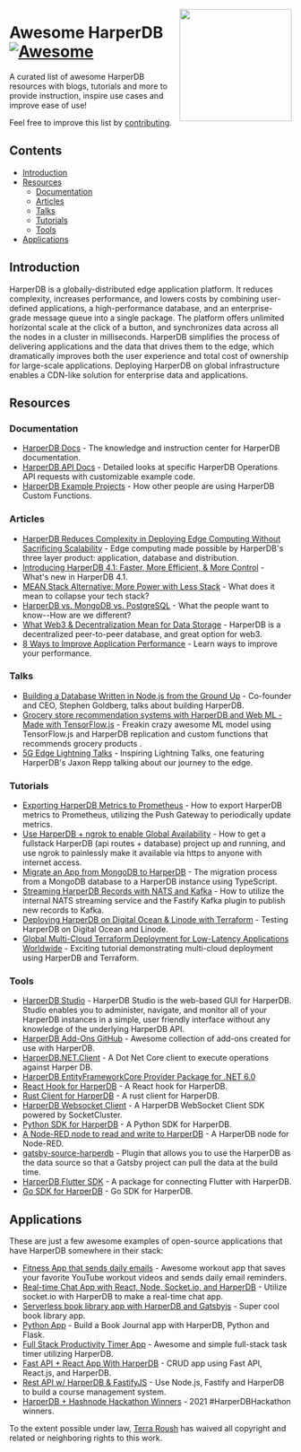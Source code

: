 [<img src="awesome-harperdb-logo.png" align="right" width="200">](https://www.harperdb.io/)

# Awesome HarperDB [![Awesome](https://awesome.re/badge.svg)](https://awesome.re)
A curated list of awesome HarperDB resources with blogs, tutorials and more to provide instruction, inspire use cases and improve ease of use!

Feel free to improve this list by [contributing](CONTRIBUTING.md).

## Contents
- [Introduction](#introduction)
- [Resources](#resources)
  - [Documentation](#documentation)
  - [Articles](#articles)
  - [Talks](#talks)
  - [Tutorials](#tutorials)
  - [Tools](#tools)
- [Applications](#applications)

## Introduction
HarperDB is a globally-distributed edge application platform. It reduces complexity, increases performance, and lowers costs by combining user-defined applications, a high-performance database, and an enterprise-grade message queue into a single package. The platform offers unlimited horizontal scale at the click of a button, and synchronizes data across all the nodes in a cluster in milliseconds. HarperDB simplifies the process of delivering applications and the data that drives them to the edge, which dramatically improves both the user experience and total cost of ownership for large-scale applications. Deploying HarperDB on global infrastructure enables a CDN-like solution for enterprise data and applications.

## Resources
### Documentation
- [HarperDB Docs](https://docs.harperdb.io/docs/) - The knowledge and instruction center for HarperDB documentation.
- [HarperDB API Docs](https://api.harperdb.io/) - Detailed looks at specific HarperDB Operations API requests with customizable example code.
- [HarperDB Example Projects](https://docs.harperdb.io/docs/custom-functions/example-projects) - How other people are using HarperDB Custom Functions.

### Articles
- [HarperDB Reduces Complexity in Deploying Edge Computing Without Sacrificing Scalability](https://techbullion.com/harperdb-reduces-complexity-in-deploying-edge-computing-without-sacrificing-scalability/) - Edge computing made possible by HarperDB's three layer product: application, database and distribution.
- [Introducing HarperDB 4.1: Faster, More Efficient, & More Control](https://www.harperdb.io/post/introducing-harperdb-4-1-faster-more-efficient-more-control) - What's new in HarperDB 4.1.
- [MEAN Stack Alternative: More Power with Less Stack](https://www.harperdb.io/post/mean-stack-alternative) - What does it mean to collapse your tech stack?
- [HarperDB vs. MongoDB vs. PostgreSQL](https://www.harperdb.io/post/harperdb-vs-mongodb-vs-postgresql#:~:text=Data%20Storage%20%26%20Architecture,level%20attributes%20indexed%20by%20default.) - What the people want to know--How are we different?
- [What Web3 & Decentralization Mean for Data Storage](https://medium.com/nerd-for-tech/what-web3-decentralization-mean-for-data-storage-582fbd302b5e) - HarperDB is a decentralized peer-to-peer database, and great option for web3.
- [8 Ways to Improve Application Performance](https://www.harperdb.io/post/8-ways-to-improve-application-performance) - Learn ways to improve your performance.

### Talks
- [Building a Database Written in Node.js from the Ground Up](https://www.youtube.com/watch?v=0mEOgbOkteI) - Co-founder and CEO, Stephen Goldberg, talks about building HarperDB.
- [Grocery store recommendation systems with HarperDB and Web ML - Made with TensorFlow.js](https://www.youtube.com/watch?v=JQksipdQiGI) - Freakin crazy awesome ML model using TensorFlow.js and HarperDB replication and custom functions that recommends grocery products .
- [5G Edge Lightning Talks](https://events.verizon5glabs.com/5gedgelightingtalksmay) - Inspiring Lightning Talks, one featuring HarperDB's Jaxon Repp talking about our journey to the edge.

### Tutorials
- [Exporting HarperDB Metrics to Prometheus](https://www.harperdb.io/post/exporting-harperdb-metrics-to-prometheus) - How to export HarperDB metrics to Prometheus, utilizing the Push Gateway to periodically update metrics.
- [Use HarperDB + ngrok to enable Global Availability](https://www.harperdb.io/post/use-harperdb-ngrok-to-enable-global-availability) - How to get a fullstack HarperDB (api routes + database) project up and running, and use ngrok to painlessly make it available via https to anyone with internet access.
- [Migrate an App from MongoDB to HarperDB](https://www.harperdb.io/post/migrate-an-app-from-mongodb-to-harperdb) - The migration process from a MongoDB database to a HarperDB instance using TypeScript.
- [Streaming HarperDB Records with NATS and Kafka](https://www.harperdb.io/post/streaming-harperdb-records-with-nats-and-kafka) - How to utilize the internal NATS streaming service and the Fastify Kafka plugin to publish new records to Kafka.
- [Deploying HarperDB on Digital Ocean & Linode with Terraform](https://www.harperdb.io/post/deploying-harperdb-on-digital-ocean-linode-with-terraform) - Testing HarperDB on Digital Ocean and Linode.
- [Global Multi-Cloud Terraform Deployment for Low-Latency Applications Worldwide](https://medium.com/geekculture/global-multi-cloud-terraform-deployment-for-low-latency-applications-worldwide-b02c65c859ca) - Exciting tutorial demonstrating multi-cloud deployment using HarperDB and Terraform.

### Tools
- [HarperDB Studio](https://studio.harperdb.io/sign-up) - HarperDB Studio is the web-based GUI for HarperDB. Studio enables you to administer, navigate, and monitor all of your HarperDB instances in a simple, user friendly interface without any knowledge of the underlying HarperDB API.
- [HarperDB Add-Ons GitHub](https://github.com/HarperDB-Add-Ons) - Awesome collection of add-ons created for use with HarperDB.
- [HarperDB.NET.Client](https://www.nuget.org/packages/HarperDB.NET.Client/1.1.0) - A Dot Net Core client to execute operations against Harper DB.
- [HarperDB EntityFrameworkCore Provider Package for .NET 6.0](https://www.nuget.org/packages/HarperDB.EntityFrameworkCore)
- [React Hook for HarperDB](https://www.npmjs.com/package/use-harperdb) - A React hook for HarperDB.
- [Rust Client for HarperDB](https://crates.io/crates/harperdb) - A rust client for HarperDB.
- [HarperDB Websocket Client](https://www.npmjs.com/package/harperdb-websocket-client) - A HarperDB WebSocket Client SDK powered by SocketCluster.
- [Python SDK for HarperDB](https://pypi.org/project/harperdb/) - A Python SDK for HarperDB.
- [A Node-RED node to read and write to HarperDB](https://flows.nodered.org/node/node-red-contrib-harperdb) - A HarperDB node for Node-RED.
- [gatsby-source-harperdb](https://www.npmjs.com/package/gatsby-source-harperdb) - Plugin that allows you to use the HarperDB as the data source so that a Gatsby project can pull the data at the build time.
- [HarperDB Flutter SDK](https://pub.dev/packages/harperdb) - A package for connecting Flutter with HarperDB.
- [Go SDK for HarperDB](https://pkg.go.dev/github.com/HarperDB-Add-Ons/sdk-go) - Go SDK for HarperDB.

## Applications
These are just a few awesome examples of open-source applications that have HarperDB somewhere in their stack:

- [Fitness App that sends daily emails](https://www.youtube.com/watch?v=KMkmA4i2FQc) - Awesome workout app that saves your favorite YouTube workout videos and sends daily email reminders.
- [Real-time Chat App with React, Node, Socket.io, and HarperDB](https://www.freecodecamp.org/news/build-a-realtime-chat-app-with-react-express-socketio-and-harperdb/) - Utilize socket.io with HarperDB to make a real-time chat app.
- [Serverless book library app with HarperDB and Gatsbyjs](https://blog.greenroots.info/create-a-serverless-book-library-app-with-harperdb-and-gatsbyjs) - Super cool book library app.
- [Python App](https://bhavaniravi.medium.com/build-a-python-app-with-harperdb-ee2ee4231039) - Build a Book Journal app with HarperDB, Python and Flask.
- [Full Stack Productivity Timer App](https://www.freecodecamp.org/news/nextjs-and-harperdb-tutorial-build-a-full-stack-app/) - Awesome and simple full-stack task timer utilizing HarperDB.
- [Fast API + React App With HarperDB](https://medium.com/@dennisivy/fast-api-react-crud-app-with-harperdb-5834af537c23) - CRUD app using Fast API, React.js, and HarperDB.
- [Rest API w/ HarperDB & FastifyJS](https://hackernoon.com/how-to-create-a-restful-api-with-harperdb-and-fastifyjs-bw15343i) - Use Node.js, Fastify and HarperDB to build a course management system.
- [HarperDB + Hashnode Hackathon Winners](https://townhall.hashnode.com/harperdb-hashnode-hackathon-winners) - 2021 #HarperDBHackathon winners.

To the extent possible under law, [Terra Roush](https://github.com/terraHDB)  has waived all copyright and related or neighboring rights to this work.
